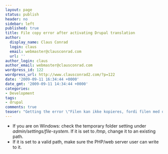 ```yaml
---
layout: page
status: publish
header: no
sidebar: left
published: true
title: File copy error after activating Drupal translation
author:
  display_name: Claus Conrad
  login: claus
  email: webmaster@clausconrad.com
  url: ''
author_login: claus
author_email: webmaster@clausconrad.com
wordpress_id: 122
wordpress_url: http://www.clausconrad2.com/?p=122
date: '2009-09-11 16:34:44 +0000'
date_gmt: '2009-09-11 14:34:44 +0000'
categories:
- Development
tags:
- drupal
comments: true
teaser: "Getting the error \"Filen kan ikke kopieres, fordi filen med det angivne navn ikke eksisterer. Undersøg venligst om du har angivet det korrekte filnavn.\" after you install and activate the Danish translation of Drupal?"
---
```

*   If you are on Windows: check the temporary folder setting under _admin/settings/file-system_. If it is set to _/tmp_, change it to an existing path.
*   If it is set to a valid path, make sure the PHP/web server user can write to it.
